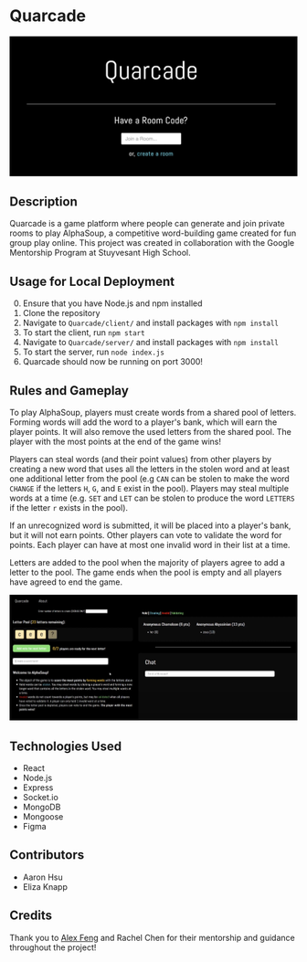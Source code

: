 # Quarcade

<img alt="Home Screen" src="https://github.com/aaaronhsu/Quarcade/blob/main/home_screen.png">

## Description
Quarcade is a game platform where people can generate and join private rooms to play AlphaSoup, a competitive word-building game created for fun group play online. This project was created in collaboration with the Google Mentorship Program at Stuyvesant High School. 

## Usage for Local Deployment
0. Ensure that you have Node.js and npm installed
1. Clone the repository
2. Navigate to `Quarcade/client/` and install packages with `npm install`
3. To start the client, run `npm start`
4. Navigate to `Quarcade/server/` and install packages with `npm install`
5. To start the server, run `node index.js`
6. Quarcade should now be running on port 3000!


## Rules and Gameplay
To play AlphaSoup, players must create words from a shared pool of letters. Forming words will add the word to a player's bank, which will earn the player points. It will also remove the used letters from the shared pool. The player with the most points at the end of the game wins!

Players can steal words (and their point values) from other players by creating a new word that uses all the letters in the stolen word and at least one additional letter from the pool (e.g `CAN` can be stolen to make the word `CHANGE` if the letters `H`, `G`, and `E` exist in the pool). Players may steal multiple words at a time (e.g. `SET` and `LET` can be stolen to produce the word `LETTERS` if the letter `r` exists in the pool).

If an unrecognized word is submitted, it will be placed into a player's bank, but it will not earn points. Other players can vote to validate the word for points. Each player can have at most one invalid word in their list at a time.

Letters are added to the pool when the majority of players agree to add a letter to the pool. The game ends when the pool is empty and all players have agreed to end the game.


<img alt="Game Screen" src="https://github.com/aaaronhsu/Quarcade/blob/main/game_screen.png">

## Technologies Used
- React
- Node.js
- Express
- Socket.io
- MongoDB
- Mongoose
- Figma

## Contributors
- Aaron Hsu
- Eliza Knapp

## Credits
Thank you to [Alex Feng](https://www.linkedin.com/in/alexfengfeng/) and Rachel Chen for their mentorship and guidance throughout the project!